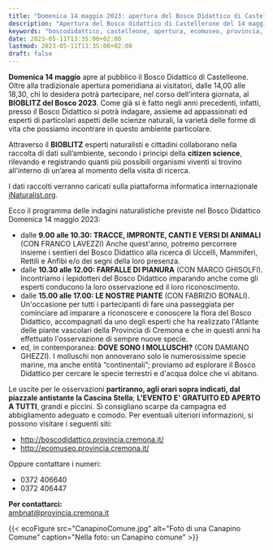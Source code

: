 ```yaml
---
title: "Domenica 14 maggio 2023: apertura del Bosco Didattico di Castelleone e BIOBLITZ"
description: "Apertura del Bosco didattico di Castellerone del 14 maggio 2023"
keywords: "boscodidattico, castelleone, apertura, ecomuseo, provincia, cremona, ambiente"
date: 2023-05-11T13:35:00+02:00
lastmod: 2023-05-11T13:35:00+02:00
draft: false
---
```

**Domenica 14 maggio** apre al pubblico il Bosco Didattico di Castelleone.
Oltre alla tradizionale apertura pomeridiana ai visitatori, dalle 14,00 alle 18,30, chi lo desidera potrà partecipare, nel corso dell’intera giornata, al  **BIOBLITZ del Bosco 2023**.
Come già si è fatto negli anni precedenti, infatti, presso il Bosco Didattico si potrà indagare, assieme ad appassionati ed esperti di particolari aspetti delle scienze naturali, la varietà delle forme di vita che possiamo incontrare  in questo ambiente particolare.

Attraverso il **BIOBLITZ** esperti naturalisti e cittadini collaborano nella raccolta di dati sull’ambiente, secondo i principi della __**citizen science**__, rilevando e registrando quanti più possibili organismi viventi si trovino all’interno di un’area al momento della visita di ricerca.

I dati raccolti verranno caricati sulla piattaforma informatica internazionale [iNaturalist.org](https://www.inaturalist.org/).

Ecco il programma delle indagini naturalistiche previste nel Bosco Didattico Domenica 14 maggio 2023:
- dalle **9.00 alle 10.30: TRACCE, IMPRONTE, CANTI E VERSI DI ANIMALI** (CON FRANCO LAVEZZI) Anche quest'anno, potremo percorrere insieme i sentieri del Bosco Didattico alla ricerca di Uccelli, Mammiferi, Rettili e Anfibi e/o dei segni della loro presenza.
- dalle **10.30 alle 12.00: FARFALLE DI PIANURA** (CON MARCO GHISOLFI). Incontriamo i lepidotteri del Bosco Didattico imparando anche come gli esperti conducono la loro osservazione ed il loro riconoscimento.
- dalle **15.00 alle 17.00: LE NOSTRE PIANTE** (CON FABRIZIO BONALI). Un'occasione per tutti i partecipanti di fare una passeggiata per cominciare ad imparare a riconoscere e conoscere la flora del Bosco Didattico, accompagnati da uno degli esperti che ha realizzato l'Atlante delle piante vascolari della Provincia di Cremona e che in questi anni ha effettuato l'osservazione di sempre nuove specie.
- ed, in contemporanea: **DOVE SONO I MOLLUSCHI?** (CON DAMIANO GHEZZI). I molluschi non annoverano solo le numerosissime specie marine, ma anche entità “continentali”; proviamo ad esplorare il Bosco Didattico per cercare le specie terrestri e d'acqua dolce che vi abitano.

Le uscite per le osservazioni **partiranno, agli orari sopra indicati, dal piazzale antistante la Cascina Stella**;
**L'EVENTO E' GRATUITO ED APERTO A TUTTI**, grandi e piccini. Si consigliano scarpe da campagna ed abbigliamento adeguato e comodo.
Per eventuali ulteriori informazioni, si possono visitare i seguenti siti:

- http://boscodidattico.provincia.cremona.it/
- http://ecomuseo.provincia.cremona.it/

Oppure contattare i numeri: 

- 0372 406640
- 0372 406447

**Per contattarci:**  
[ambnat@provincia.cremona.it](mailto:ambnat@provincia.cremona.it)

{{< ecoFigure src="CanapinoComune.jpg" alt="Foto di una Canapino Comune" caption="Nella foto: un Canapino comune" >}}
